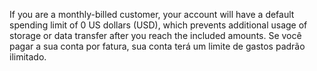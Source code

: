 If you are a monthly-billed customer, your account will have a default spending limit of 0 US dollars (USD), which prevents additional usage of storage or data transfer after you reach the included amounts. Se você pagar a sua conta por fatura, sua conta terá um limite de gastos padrão ilimitado.
